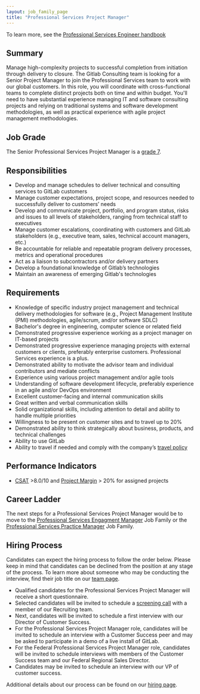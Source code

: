 ```yaml
---
layout: job_family_page
title: "Professional Services Project Manager"
---
```


To learn more, see the [Professional Services Engineer handbook](/handbook/customer-success/professional-services-engineering)

## Summary

Manage high-complexity projects to successful completion from initiation through delivery to closure. The Gitlab Consulting team is looking for a Senior Project Manager to join the Professional Services team to work with our global customers. In this role, you will coordinate with cross-functional teams to complete distinct projects both on time and within budget. You'll need to have substantial experience managing IT and software consulting projects and relying on traditional systems and software development methodologies, as well as practical experience with agile project management methodologies.

## Job Grade

The Senior Professional Services Project Manager is a [grade 7](/handbook/total-rewards/compensation/compensation-calculator/#gitlab-job-grades).  

## Responsibilities

- Develop and manage schedules to deliver technical and consulting services to GitLab customers
- Manage customer expectations, project scope, and resources needed to successfully deliver to customers’ needs
- Develop and communicate project, portfolio, and program status, risks and issues to all levels of stakeholders, ranging from technical staff to executives
- Manage customer escalations, coordinating with customers and GitLab stakeholders (e.g., executive team, sales, technical account managers, etc.)
- Be accountable for reliable and repeatable program delivery processes, metrics and operational procedures
- Act as a liaison to subcontractors and/or delivery partners
- Develop a foundational knowledge of Gitlab’s technologies
- Maintain an awareness of emerging Gitlab's technologies

## Requirements

- Knowledge of specific industry project management and technical delivery methodologies for software (e.g., Project Management Institute (PMI) methodologies, agile/scrum, and/or software SDLC)
- Bachelor's degree in engineering, computer science or related field
- Demonstrated progressive experience working as a project manager on IT-based projects
- Demonstrated progressive experience managing projects with external customers or clients, preferably enterprise customers. Professional Services experience is a plus.
- Demonstrated ability to motivate the advisor team and individual contributors and mediate conflicts
- Experience using various project management and/or agile tools
- Understanding of software development lifecycle, preferably experience in an agile and/or DevOps environment
- Excellent customer-facing and internal communication skills
- Great written and verbal communication skills
- Solid organizational skills, including attention to detail and ability to handle multiple priorities
- Willingness to be present on customer sites and to travel up to 20%
- Demonstrated ability to think strategically about business, products, and technical challenges
- Ability to use GitLab
- Ability to travel if needed and comply with the company’s [travel policy](https://about.gitlab.com/handbook/travel/)

## Performance Indicators

* [CSAT](/handbook/support/support-ops/#customer-satisfaction-survey-csat ) >8.0/10 and [Project Margin](/handbook/customer-success/professional-services-engineering/#long-term-profitability-targets ) > 20% for assigned projects

## Career Ladder

The next steps for a Professional Services Project Manager would be to move to the [Professional Services Engagment Manager](/job-families/sales/source/job-professional-services-engagement-manager/) Job Family or the [Professional Services Practice Manager](/job-families/sales/professional-services-practice-manager/) Job Family.

## Hiring Process

Candidates can expect the hiring process to follow the order below. Please keep in mind that candidates can be declined from the position at any stage of the process. To learn more about someone who may be conducting the interview, find their job title on our [team page](/company/team).

- Qualified candidates for the Professional Services Project Manager will receive a short questionnaire.
- Selected candidates will be invited to schedule a [screening call](/handbook/hiring/#screening-call) with a member of our Recruiting team.
- Next, candidates will be invited to schedule a first interview with our Director of Customer Success.
- For the Professional Services Project Manager role, candidates will be invited to schedule an interview with a Customer Success peer and may be asked to participate in a demo of a live install of GitLab.
- For the Federal Professional Services Project Manager role, candidates will be invited to schedule interviews with members of the Customer Success team and our Federal Regional Sales Director.
- Candidates may be invited to schedule an interview with our VP of customer success.

Additional details about our process can be found on our [hiring page](/handbook/hiring/interviewing/).
